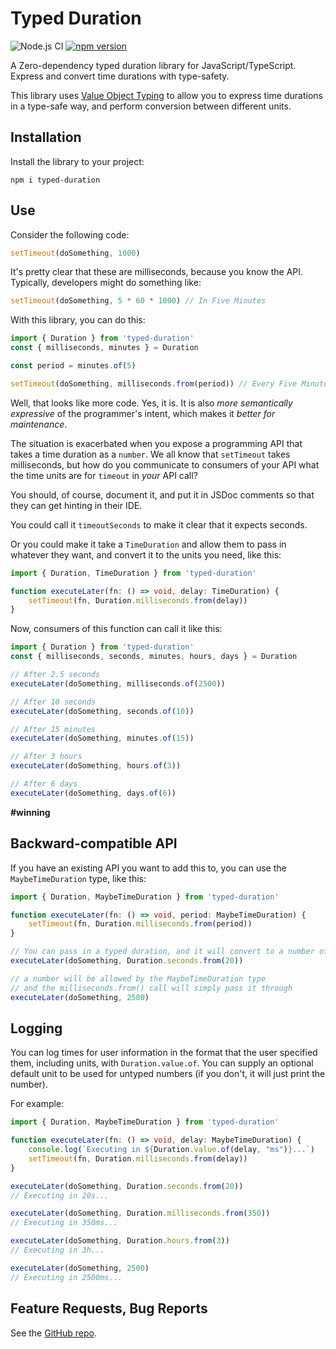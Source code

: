 # Typed Duration 

![Node.js CI](https://github.com/jwulf/typed-duration/workflows/Node.js%20CI/badge.svg)
[![npm version](https://badge.fury.io/js/typed-duration.svg)](https://badge.fury.io/js/typed-duration)

A Zero-dependency typed duration library for JavaScript/TypeScript. Express and convert time durations with type-safety. 

This library uses [Value Object Typing](https://medium.com/@hannespetri/type-safe-value-objects-in-typescript-d1b119c4f5cd) to allow you to express time durations in a type-safe way, and perform conversion between different units.

## Installation 

Install the library to your project:

```
npm i typed-duration
```

## Use 

Consider the following code:

```TypeScript
setTimeout(doSomething, 1000)
```

It's pretty clear that these are milliseconds, because you know the API. Typically, developers might do something like:

```TypeScript
setTimeout(doSomething, 5 * 60 * 1000) // In Five Minutes
```

With this library, you can do this: 

```TypeScript
import { Duration } from 'typed-duration'
const { milliseconds, minutes } = Duration

const period = minutes.of(5)

setTimeout(doSomething, milliseconds.from(period)) // Every Five Minutes
```

Well, that looks like more code. Yes, it is. It is also _more semantically expressive_ of the programmer's intent, which makes it _better for maintenance_.

The situation is exacerbated when you expose a programming API that takes a time duration as a `number`. We all know that `setTimeout` takes milliseconds, but how do you communicate to consumers of your API what the time units are for `timeout` in _your_ API call?

You should, of course, document it, and put it in JSDoc comments so that they can get hinting in their IDE. 

You could call it `timeoutSeconds` to make it clear that it expects seconds.

Or you could make it take a `TimeDuration` and allow them to pass in whatever they want, and convert it to the units you need, like this:

```TypeScript
import { Duration, TimeDuration } from 'typed-duration'

function executeLater(fn: () => void, delay: TimeDuration) {
    setTimeout(fn, Duration.milliseconds.from(delay))
}
```

Now, consumers of this function can call it like this:

```TypeScript
import { Duration } from 'typed-duration'
const { milliseconds, seconds, minutes, hours, days } = Duration

// After 2.5 seconds
executeLater(doSomething, milliseconds.of(2500))

// After 10 seconds
executeLater(doSomething, seconds.of(10))

// After 15 minutes
executeLater(doSomething, minutes.of(15))

// After 3 hours
executeLater(doSomething, hours.of(3))

// After 6 days
executeLater(doSomething, days.of(6))
```

**#winning**

## Backward-compatible API 

If you have an existing API you want to add this to, you can use the `MaybeTimeDuration` type, like this:

```TypeScript
import { Duration, MaybeTimeDuration } from 'typed-duration'

function executeLater(fn: () => void, period: MaybeTimeDuration) {
    setTimeout(fn, Duration.milliseconds.from(period))
}

// You can pass in a typed duration, and it will convert to a number of milliseconds
executeLater(doSomething, Duration.seconds.from(20))

// a number will be allowed by the MaybeTimeDuration type
// and the milliseconds.from() call will simply pass it through
executeLater(doSomething, 2500)
```

## Logging

You can log times for user information in the format that the user specified them, including units, with `Duration.value.of`. You can supply an optional default unit to be used for untyped numbers (if you don't, it will just print the number). 

For example:

```TypeScript
import { Duration, MaybeTimeDuration } from 'typed-duration'

function executeLater(fn: () => void, delay: MaybeTimeDuration) {
    console.log(`Executing in ${Duration.value.of(delay, "ms")}...`)
    setTimeout(fn, Duration.milliseconds.from(delay))
}

executeLater(doSomething, Duration.seconds.from(20))
// Executing in 20s...

executeLater(doSomething, Duration.milliseconds.from(350))
// Executing in 350ms...

executeLater(doSomething, Duration.hours.from(3))
// Executing in 3h...

executeLater(doSomething, 2500)
// Executing in 2500ms...
```

## Feature Requests, Bug Reports

See the [GitHub repo](https://github.com/jwulf/typed-duration).
